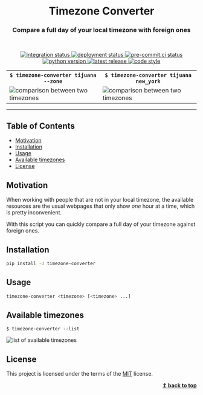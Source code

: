 <div align="center">
  <h1>Timezone Converter</h1>
  <h3>Compare a full day of your local timezone with foreign ones</h3>
  <br>
  <p>
    <a href="https://github.com/ibLeDy/timezone-converter/actions/workflows/integration.yml">
        <img alt="integration status" src="https://github.com/ibLeDy/timezone-converter/actions/workflows/integration.yml/badge.svg" />
    </a>
    <a href="https://github.com/ibLeDy/timezone-converter/actions/workflows/deployment.yml">
        <img alt="deployment status" src="https://github.com/ibLeDy/timezone-converter/actions/workflows/deployment.yml/badge.svg" />
    </a>
    <a href="https://results.pre-commit.ci/latest/github/ibLeDy/timezone-converter/main">
        <img alt="pre-commit.ci status" src="https://results.pre-commit.ci/badge/github/ibLeDy/timezone-converter/main.svg" />
    </a>
    <a href="https://pypi.org/project/timezone-converter/">
        <img alt="python version" src="https://img.shields.io/pypi/pyversions/timezone-converter" />
    </a>
    <a href="https://pypi.org/project/timezone-converter/">
        <img alt="latest release" src="https://img.shields.io/pypi/v/timezone-converter?color=blue" />
    </a>
    <a href="https://github.com/psf/black">
        <img alt="code style" src="https://img.shields.io/badge/code%20style-black-000000.svg" />
    </a>
  </p>
</div>

<div align="center">
  <table>
    <tr>
      <th style="text-align: center;"><code>$ timezone-converter tijuana --zone</code></th>
      <th style="text-align: center;"><code>$ timezone-converter tijuana new_york</code></th>
    </tr>
    <tr>
      <td><img alt="comparison between two timezones" src="./.github/assets/tijuana_zone.svg" /></td>
      <td><img alt="comparison between two timezones" src="./.github/assets/tijuana_new_york.svg" /></td>
    </tr>
  </table>
</div>

---

## Table of Contents

- [Motivation](#motivation)
- [Installation](#installation)
- [Usage](#usage)
- [Available timezones](#available-timezones)
- [License](#license)

## Motivation

When working with people that are not in your local timezone, the available
resources are the usual webpages that only show _one_ hour at a time, which
is pretty inconvenient.

With this script you can quickly compare a full day of your timezone against
foreign ones.

## Installation

```bash
pip install -U timezone-converter
```

## Usage

```bash
timezone-converter <timezone> [<timezone> ...]
```

## Available timezones

`$ timezone-converter --list`

![list of available timezones](https://git.io/JJKGo)

## License

This project is licensed under the terms of the
[MIT](https://choosealicense.com/licenses/mit/) license.

<div align="right">
  <b><a href="#timezone-converter">↥ back to top</a></b>
</div>
